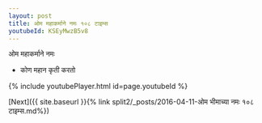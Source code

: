 ```yaml
---
layout: post
title: ओम महाकर्माने नमः १०८ टाइम्स
youtubeId: KSEyMwzB5v8
---
```

 
 
 ओम महाकर्माने नमः  
 
 -  कोण महान कृती करतो 
 
  
 
  
 
 
 
 
 
 


{% include youtubePlayer.html id=page.youtubeId %}
 
[Next]({{ site.baseurl }}{% link  split2/_posts/2016-04-11-ओम भीमाच्या नमः १०८ टाइम्स.md%})
 
